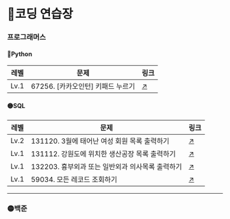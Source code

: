 # 📃코딩 연습장

### 프로그래머스
#### 🔵Python
|레벨|문제|링크|
| ----- | ----- | -----| 
|Lv.1|67256. [카카오인턴] 키패드 누르기|[↗️](프로그래머스/1/67256. ［카카오 인턴］ 키패드 누르기)|





#### 🟡SQL
|레벨|문제|링크|
| ----- | ----- |-----| 
|Lv.2|131120. 3월에 태어난 여성 회원 목록 출력하기|[↗️](프로그래머스/2/131120. 3월에 태어난 여성 회원 목록 출력하기)|
|Lv.1|131112. 강원도에 위치한 생산공장 목록 출력하기|[↗️](프로그래머스/1/131112. 강원도에 위치한 생산공장 목록 출력하기)|
|Lv.1|132203. 흉부외과 또는 일반외과 의사목록 출력하기|[↗️](프로그래머스/1/132203. 흉부외과 또는 일반외과 의사 목록 출력하기)|
|Lv.1|59034. 모든 레코드 조회하기|[↗️](프로그래머스/1/59034. 모든 레코드 조회하기)|






---

### 🟡백준


